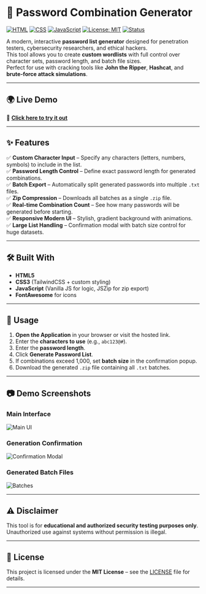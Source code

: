 # 🔐 Password Combination Generator

[![HTML](https://img.shields.io/badge/HTML5-E34F26?logo=html5&logoColor=fff)]()
[![CSS](https://img.shields.io/badge/CSS3-1572B6?logo=css3&logoColor=fff)]()
[![JavaScript](https://img.shields.io/badge/JavaScript-F7DF1E?logo=javascript&logoColor=000)]()
[![License: MIT](https://img.shields.io/badge/License-MIT-green.svg)](LICENSE)
[![Status](https://img.shields.io/badge/Status-Active-success)]()

A modern, interactive **password list generator** designed for penetration testers, cybersecurity researchers, and ethical hackers.  
This tool allows you to create **custom wordlists** with full control over character sets, password length, and batch file sizes.  
Perfect for use with cracking tools like **John the Ripper**, **Hashcat**, and **brute-force attack simulations**.

---

## 🌍 Live Demo
🔗 **[Click here to try it out](https://your-github-username.github.io/password-list-generator/)**

---

## ✨ Features

✅ **Custom Character Input** – Specify any characters (letters, numbers, symbols) to include in the list.  
✅ **Password Length Control** – Define exact password length for generated combinations.  
✅ **Batch Export** – Automatically split generated passwords into multiple `.txt` files.  
✅ **Zip Compression** – Downloads all batches as a single `.zip` file.  
✅ **Real-time Combination Count** – See how many passwords will be generated before starting.  
✅ **Responsive Modern UI** – Stylish, gradient background with animations.  
✅ **Large List Handling** – Confirmation modal with batch size control for huge datasets.  

---

## 🛠 Built With
- **HTML5**
- **CSS3** (TailwindCSS + custom styling)
- **JavaScript** (Vanilla JS for logic, JSZip for zip export)
- **FontAwesome** for icons

---

## 🚀 Usage

1. **Open the Application** in your browser or visit the hosted link.  
2. Enter the **characters to use** (e.g., `abc123@#`).  
3. Enter the **password length**.  
4. Click **Generate Password List**.  
5. If combinations exceed 1,000, set **batch size** in the confirmation popup.  
6. Download the generated `.zip` file containing all `.txt` batches.  

---

## 📷 Demo Screenshots

### Main Interface
![Main UI](screenshots/main_ui.png)

### Generation Confirmation
![Confirmation Modal](screenshots/confirmation.png)

### Generated Batch Files
![Batches](screenshots/batches.png)

---

## ⚠ Disclaimer
This tool is for **educational and authorized security testing purposes only**.  
Unauthorized use against systems without permission is illegal.

---

## 📄 License
This project is licensed under the **MIT License** – see the [LICENSE](LICENSE) file for details.

---
